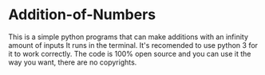 # Addition-of-Numbers
This is a simple python programs that can make additions with an infinity amount of inputs
It runs in the terminal. It's recomended to use python 3 for it to work correctly.
The code is 100% open source and you can use it the way you want, there are no copyrights.
